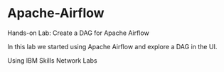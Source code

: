 # Apache-Airflow

Hands-on Lab: Create a DAG for Apache Airflow

In this lab we started using Apache Airflow and explore a DAG in the UI. 

Using IBM Skills Network Labs
